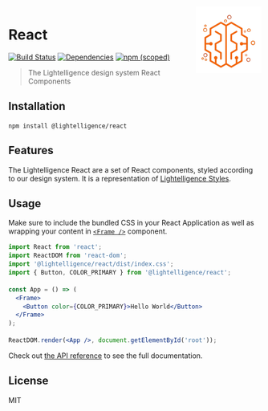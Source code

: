 <a href="https://lightelligence.io" align="right">
    <img src="/resources/logo.png" alt="logo" title="logo" align="right" />
</a>

# React

[![Build Status](https://img.shields.io/travis/com/lightelligence-io/react.svg)](https://travis-ci.com/lightelligence-io/react/branches)
[![Dependencies](https://img.shields.io/david/lightelligence-io/react.svg)](https://david-dm.org/lightelligence-io/react)
[![npm (scoped)](https://img.shields.io/npm/v/@lightelligence/react.svg)](https://www.npmjs.com/package/@lightelligence/react)

> The Lightelligence design system React Components

## Installation

```
npm install @lightelligence/react
```

## Features

The Lightelligence React are a set of React components, styled according to our
design system. It is a representation of
[Lightelligence Styles](https://github.com/lightelligence-io/styles).

## Usage

Make sure to include the bundled CSS in your React Application as well as
wrapping your content in [`<Frame />`](https://lightelligence-io.github.io/react/#/Components/Frame)
component.

```jsx
import React from 'react';
import ReactDOM from 'react-dom';
import '@lightelligence/react/dist/index.css';
import { Button, COLOR_PRIMARY } from '@lightelligence/react';

const App = () => (
  <Frame>
    <Button color={COLOR_PRIMARY}>Hello World</Button>
  </Frame>
);

ReactDOM.render(<App />, document.getElementById('root'));
```

Check out [the API reference](https://lightelligence-io.github.io/react/)
to see the full documentation.

## License

MIT
